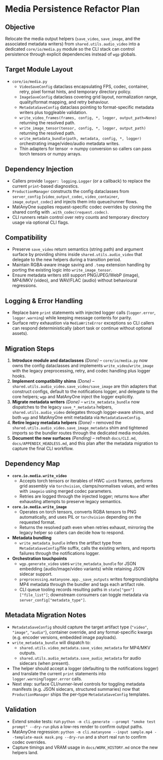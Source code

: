 # Media Persistence Refactor Plan

## Objective
Relocate the media output helpers (`save_video`, `save_image`, and the associated metadata writers) from `shared.utils.audio_video` into a dedicated `core/io/media.py` module so the CLI stack can control persistence through explicit dependencies instead of `wgp` globals.

## Target Module Layout
- `core/io/media.py`
  - `VideoSaveConfig` dataclass encapsulating FPS, codec, container, retry, pixel format hints, and temporary directory policy.
  - `ImageSaveConfig` dataclass covering grid layout, normalization range, quality/format mapping, and retry behaviour.
  - `MetadataSaveConfig` dataclass pointing to format-specific metadata writers plus toggleable validation.
  - `write_video_frames(frames, config, *, logger, output_path=None)` returning the resolved path.
  - `write_image_tensor(tensor, config, *, logger, output_path)` returning the resolved path.
  - `write_metadata_bundle(path, metadata, config, *, logger)` orchestrating image/video/audio metadata writes.
  - Thin adapters for tensor → numpy conversion so callers can pass torch tensors or numpy arrays.

## Dependency Injection
- Callers provide `logger: logging.Logger` (or a callback) to replace the current `print`-based diagnostics.
- `ProductionManager` constructs the config dataclasses from `server_config` (`video_output_codec`, `video_container`, `image_output_codec`) and injects them into queue/runner flows.
- MatAnyOne supplies request-specific codec overrides by cloning the shared config with `.with_codec(request.codec)`.
- CLI runners retain control over retry counts and temporary directory usage via optional CLI flags.

## Compatibility
- Preserve `save_video` return semantics (string path) and argument surface by providing shims inside `shared.utils.audio_video` that delegate to the new helpers during a transition period.
- Maintain RGBA-aware image saving and `.temp` extension handling by porting the existing logic into `write_image_tensor`.
- Ensure metadata writers still support PNG/JPEG/WebP (image), MP4/MKV (video), and WAV/FLAC (audio) without behavioural regressions.

## Logging & Error Handling
- Replace bare `print` statements with injected logger calls (`logger.error`, `logger.warning`) while keeping message contents for parity.
- Surface retry exhaustion via `MediaWriteError` exceptions so CLI callers can respond deterministically (abort task or continue without optional assets).

## Migration Steps
1. **Introduce module and dataclasses** *(Done)* – `core/io/media.py` now owns the config dataclasses and implements `write_video`/`write_image` with the legacy preprocessing, retry, and codec handling plus logger hooks.
2. **Implement compatibility shims** *(Done)* – `shared.utils.audio_video.save_video/save_image` are thin adapters that construct configs, default to the notifications logger, and delegate to the core helpers; `wgp` and MatAnyOne inject the logger explicitly.
3. **Migrate metadata writers** *(Done)* – `write_metadata_bundle` now dispatches to the legacy `save_*_metadata` helpers, `shared.utils.audio_video` delegates through logger-aware shims, and both `wgp` and MatAnyOne emit metadata via `MetadataSaveConfig`.
4. **Retire legacy metadata helpers** *(Done)* – removed the `shared.utils.audio_video.save_image_metadata` shim and tightened imports so the bundler routes through the dedicated media modules.
5. **Document the new surfaces** *(Pending)* – refresh `docs/CLI.md`, `docs/APPENDIX_HEADLESS.md`, and this plan after the metadata migration to capture the final CLI workflow.

## Dependency Map
- **`core.io.media.write_video`**
  - Accepts torch tensors or iterables of HWC `uint8` frames, performs grid assembly via `torchvision`, clamps/normalises values, and writes with `imageio` using merged codec parameters.
  - Retries are logged through the injected logger; returns `None` after exhausting attempts to preserve legacy semantics.
- **`core.io.media.write_image`**
  - Operates on torch tensors, converts RGBA tensors to PNG automatically, and uses PIL or `torchvision` depending on the requested format.
  - Returns the resolved path even when retries exhaust, mirroring the legacy helper so callers can decide how to respond.
- **Metadata bundling**
  - `write_metadata_bundle` infers the artifact type from `MetadataSaveConfig`/file suffix, calls the existing writers, and reports failures through the notifications logger.
- **Orchestration touchpoints**
  - `wgp.generate_video` uses `write_metadata_bundle` for JSON embedding (audio/image/video variants) while retaining JSON sidecar support.
  - `preprocessing.matanyone.app._save_outputs` writes foreground/alpha MP4 metadata through the bundler and tags each artifact role.
  - CLI queue tooling records resulting paths in `state["gen"]["file_list"]`; downstream consumers can toggle metadata via `server_config["metadata_type"]`.

## Metadata Migration Notes
- `MetadataSaveConfig` should capture the target artifact type (`"video"`, `"image"`, `"audio"`), container override, and any format-specific kwargs (e.g. encoder versions, embedded image payloads).
- `write_metadata_bundle` will dispatch to:
  - `shared.utils.video_metadata.save_video_metadata` for MP4/MKV outputs.
  - `shared.utils.audio_metadata.save_audio_metadata` for audio sidecars (when present).
- The helper should accept a logger (defaulting to the notifications logger) and translate the current `print` statements into `logger.warning`/`logger.error` calls.
- Next step: surface CLI/runner-level controls for toggling metadata manifests (e.g. JSON sidecars, structured summaries) now that `ProductionManager` ships the per-type `MetadataSaveConfig` templates.

## Validation
- Extend smoke tests: run `python -m cli.generate --prompt "smoke test prompt" --dry-run` plus a low-res render to confirm output paths.
- MatAnyOne regression: `python -m cli.matanyone --input sample.mp4 --template-mask mask.png --dry-run` and a short real run to confirm codec overrides.
- Capture timings and VRAM usage in `docs/WORK_HISTORY.md` once the new helpers land.
